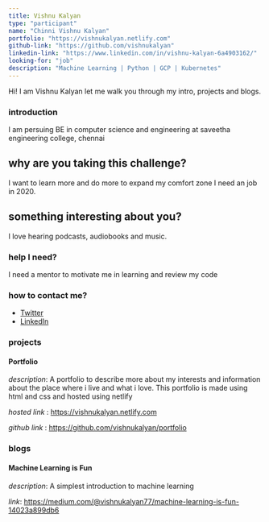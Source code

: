 ```yaml
---
title: Vishnu Kalyan
type: "participant"
name: "Chinni Vishnu Kalyan"
portfolio: "https://vishnukalyan.netlify.com"
github-link: "https://github.com/vishnukalyan"
linkedin-link: "https://www.linkedin.com/in/vishnu-kalyan-6a4903162/"
looking-for: "job"
description: "Machine Learning | Python | GCP | Kubernetes"
---
```


Hi! I am Vishnu Kalyan let me walk you through my intro, projects and blogs.

### introduction

I am persuing BE in computer science and engineering at saveetha engineering college, chennai

## why are you taking this challenge?

I want to learn more and do more to expand my comfort zone
I need an job in 2020.

## something interesting about you?

I love hearing podcasts, audiobooks and music.

### help I need?

I need a mentor to motivate me in learning and review my code 

### how to contact me?

- [Twitter](https://twitter.com/VishnuKalyan99)
- [LinkedIn](https://www.linkedin.com/in/vishnu-kalyan-6a4903162/)

### projects

#### Portfolio

_description_: A portfolio to describe more about my interests and information about the place where i live and what i love.
This portfolio is made using html and css and hosted using netlify

_hosted link_ : https://vishnukalyan.netlify.com

_github link_ : https://github.com/vishnukalyan/portfolio

### blogs

#### Machine Learning is Fun

_description_: A simplest introduction to machine learning

_link_: https://medium.com/@vishnukalyan77/machine-learning-is-fun-14023a899db6
